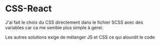 # CSS-React

J'ai fait le choix du CSS directement dans le fichier SCSS avec des variables car ca me semble plus simple à gerer. 

Les autres solutions exige de mélanger JS et CSS ce qui alourdit le code
